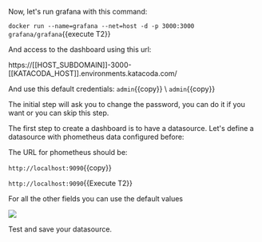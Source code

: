 Now, let's run grafana with this command:

`docker run --name=grafana --net=host -d -p 3000:3000 grafana/grafana`{{execute T2}}

And access to the dashboard using this url:

https://[[HOST_SUBDOMAIN]]-3000-[[KATACODA_HOST]].environments.katacoda.com/

And use this default credentials:
`admin`{{copy}} \ `admin`{{copy}}

The initial step will ask you to change the password, you can do it if you want or you can skip this step.

The first step to create a dashboard is to have a datasource. Let's define a datasource with phometheus data configured before:

The URL for phometheus should be:

`http://localhost:9090`{{copy}}

`http://localhost:9090`{{Execute T2}}


For all the other fields you can use the default values

![](/envoyproxy/scenarios/implementing-metrics-tracing/assets/prometheus-data-source.png)

Test and save your datasource.
